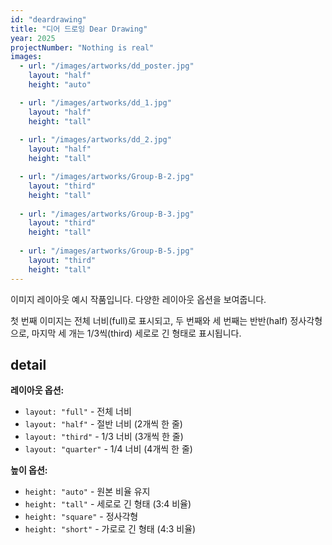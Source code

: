 ```yaml
---
id: "deardrawing"
title: "디어 드로잉 Dear Drawing"
year: 2025
projectNumber: "Nothing is real"
images:
  - url: "/images/artworks/dd_poster.jpg"
    layout: "half"
    height: "auto"

  - url: "/images/artworks/dd_1.jpg"
    layout: "half"
    height: "tall"
    
  - url: "/images/artworks/dd_2.jpg"
    layout: "half"
    height: "tall"

  - url: "/images/artworks/Group-B-2.jpg"
    layout: "third"
    height: "tall"
    
  - url: "/images/artworks/Group-B-3.jpg"
    layout: "third"
    height: "tall"
    
  - url: "/images/artworks/Group-B-5.jpg"
    layout: "third"
    height: "tall"
---
```


이미지 레이아웃 예시 작품입니다. 다양한 레이아웃 옵션을 보여줍니다.

첫 번째 이미지는 전체 너비(full)로 표시되고, 두 번째와 세 번째는 반반(half) 정사각형으로, 마지막 세 개는 1/3씩(third) 세로로 긴 형태로 표시됩니다.

## detail

**레이아웃 옵션:**
- `layout: "full"` - 전체 너비
- `layout: "half"` - 절반 너비 (2개씩 한 줄)
- `layout: "third"` - 1/3 너비 (3개씩 한 줄)
- `layout: "quarter"` - 1/4 너비 (4개씩 한 줄)

**높이 옵션:**
- `height: "auto"` - 원본 비율 유지
- `height: "tall"` - 세로로 긴 형태 (3:4 비율)
- `height: "square"` - 정사각형
- `height: "short"` - 가로로 긴 형태 (4:3 비율)
